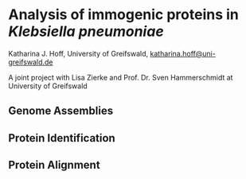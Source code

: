 # Analysis of immogenic proteins in *Klebsiella pneumoniae*

Katharina J. Hoff, University of Greifswald, katharina.hoff@uni-greifswald.de

A joint project with Lisa Zierke and Prof. Dr. Sven Hammerschmidt at University of Greifswald

## Genome Assemblies



## Protein Identification

## Protein Alignment
